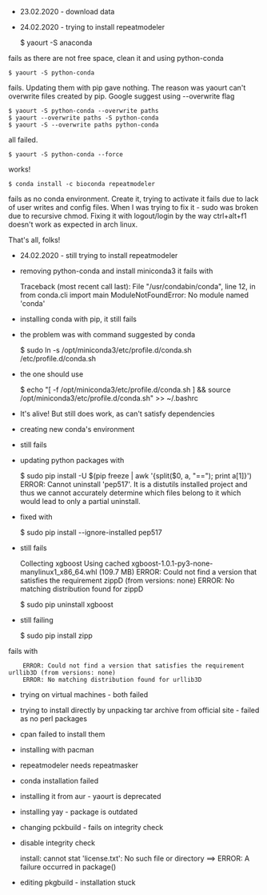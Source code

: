 * 23.02.2020 - download data
* 24.02.2020 - trying to install repeatmodeler

    $ yaourt -S anaconda

fails as there are not free space, clean it and using python-conda

    $ yaourt -S python-conda
    
fails. Updating them with pip gave nothing.
The reason was yaourt can't overwrite files created by pip. Google suggest 
using --overwrite flag

    $ yaourt -S python-conda --overwrite paths
    $ yaourt --overwrite paths -S python-conda
    $ yaourt -S --overwrite paths python-conda

all failed.

    $ yaourt -S python-conda --force
    
works!

    $ conda install -c bioconda repeatmodeler

fails as no conda environment. Create it, trying to activate it fails due to
lack of user writes and config files. When I was trying to fix it - sudo was 
broken due to recursive chmod. Fixing it with logout/login by the way 
ctrl+alt+f1 doesn't work as expected in arch linux.

That's all, folks!

* 24.02.2020 - still trying to install repeatmodeler
 
- removing python-conda and install miniconda3 it fails with
        
        
    Traceback (most recent call last):
      File "/usr/condabin/conda", line 12, in <module>
        from conda.cli import main
          ModuleNotFoundError: No module named 'conda'

- installing conda with pip, it still fails
- the problem was with command suggested by conda
    
    
    $ sudo ln -s /opt/miniconda3/etc/profile.d/conda.sh /etc/profile.d/conda.sh

- the one should use
    
    
    $ echo "[ -f /opt/miniconda3/etc/profile.d/conda.sh ] && source /opt/miniconda3/etc/profile.d/conda.sh" >> ~/.bashrc
    
- It's alive! But still does work, as can't satisfy dependencies
    
- creating new conda's environment
- still fails
- updating python packages with 
    
    
    $ sudo pip install -U $(pip freeze | awk '{split($0, a, "=="); print a[1]}')
    ERROR: Cannot uninstall 'pep517'. It is a distutils installed project and thus we cannot accurately determine which files belong to it which would lead to only a partial uninstall.
    
- fixed with
    
    
    $ sudo pip install --ignore-installed pep517
    
- still fails
    
    
    Collecting xgboost
      Using cached xgboost-1.0.1-py3-none-manylinux1_x86_64.whl (109.7 MB)
    ERROR: Could not find a version that satisfies the requirement zippD (from versions: none)
    ERROR: No matching distribution found for zippD
    
    $ sudo pip uninstall xgboost

- still failing
    
    $ sudo pip install zipp
    
fails with
     
        ERROR: Could not find a version that satisfies the requirement urllib3D (from versions: none)
        ERROR: No matching distribution found for urllib3D
    
- trying on virtual machines - both failed
- trying to install directly by unpacking tar archive from official site - failed as no perl packages
- cpan failed to install them    
- installing with pacman
- repeatmodeler needs repeatmasker
- conda installation failed
- installing it from aur - yaourt is deprecated
- installing yay - package is outdated
- changing pckbuild - fails on integrity check
- disable integrity check
    
    
    install: cannot stat 'license.txt': No such file or directory
    ==> ERROR: A failure occurred in package()

- editing pkgbuild - installation stuck
